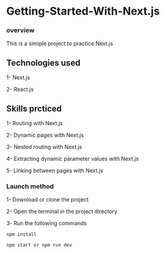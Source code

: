 # Getting-Started-With-Next.js

### overview
This is a simiple project to practice Next.js

## Technologies used

1- Next.js

2- React.js


## Skills prcticed

1- Routing with Next.js

2- Dynamic pages with Next.js

3- Nested routing with Next.js

4- Extracting dynamic parameter values with Next.js
 
5- Linking between pages with Next.js

### Launch method

1- Download or clone the project

2- Open the terminal in the project directory

3- Run the following commands

```
npm install

npm start or npm run dev
```
